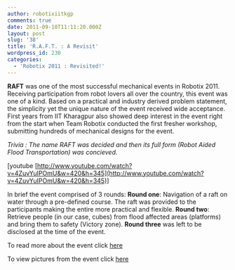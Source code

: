 ```yaml
---
author: robotixiitkgp
comments: true
date: 2011-09-10T11:11:20.000Z
layout: post
slug: '38'
title: 'R.A.F.T. : A Revisit'
wordpress_id: 230
categories:
  - 'Robotix 2011 : Revisited!'
---
```


**RAFT** was one of the most successful mechanical events in Robotix 2011. Receiving participation from robot lovers all over the country, this event was one of a kind. Based on a practical and industry derived problem statement, the simplicity yet the unique nature of the event received wide acceptance. First years from IIT Kharagpur also showed deep interest in the event right from the start when Team Robotix conducted the first fresher workshop, submitting hundreds of mechanical designs for the event.

_Trivia : The name RAFT was decided and then its full form (Robot Aided Flood Transportation) was concieved._

[youtube [http://www.youtube.com/watch?v=4ZuvYuIPOmU&w=420&h=345](http://www.youtube.com/watch?v=4ZuvYuIPOmU&w=420&h=345)]

In brief the event comprised of 3 rounds: **Round one**: Navigation of a raft on water through a pre-defined course. The raft was provided to the participants making the entire more practical and flexible. **Round two**: Retrieve people (in our case, cubes) from flood affected areas (platforms) and bring them to safety (Victory zone). **Round three** was left to be disclosed at the time of the event.

To read more about the event click [here](http://robotix.in/rbtx11/events/raft)

To view pictures from the event click [here](http://picasaweb.google.com/rbtx11/Robotix2011)
